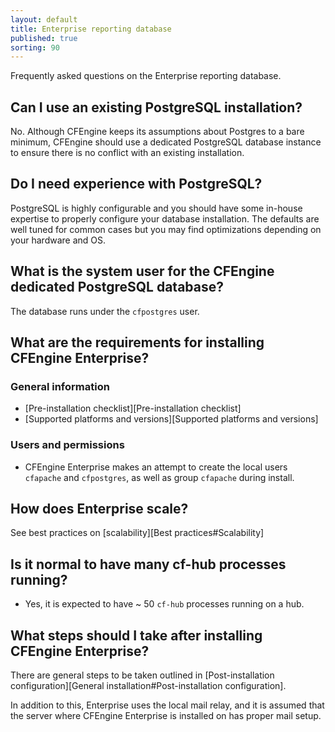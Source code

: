 ```yaml
---
layout: default
title: Enterprise reporting database
published: true
sorting: 90
---
```


Frequently asked questions on the Enterprise reporting database.

## Can I use an existing PostgreSQL installation?

No. Although CFEngine keeps its assumptions about Postgres to a bare minimum,
CFEngine should use a dedicated PostgreSQL database instance to ensure there is
no conflict with an existing installation.

## Do I need experience with PostgreSQL?

PostgreSQL is highly configurable and you should have some in-house expertise to
properly configure your database installation. The defaults are well tuned for
common cases but you may find optimizations depending on your hardware and OS.

## What is the system user for the CFEngine dedicated PostgreSQL database?

The database runs under the `cfpostgres` user.

## What are the requirements for installing CFEngine Enterprise?

### General information

* [Pre-installation checklist][Pre-installation checklist]
* [Supported platforms and versions][Supported platforms and versions]

### Users and permissions

* CFEngine Enterprise makes an attempt to create the local users `cfapache` and
  `cfpostgres`, as well as group `cfapache` during install.

## How does Enterprise scale?

See best practices on [scalability][Best practices#Scalability]

## Is it normal to have many cf-hub processes running?

* Yes, it is expected to have ~ 50 `cf-hub` processes running on a hub.

## What steps should I take after installing CFEngine Enterprise?

There are general steps to be taken outlined in
[Post-installation configuration][General installation#Post-installation configuration].

In addition to this, Enterprise uses the local mail relay, and it is assumed
that the server where CFEngine Enterprise is installed on has proper mail setup.
